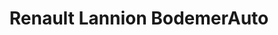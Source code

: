 ---
title: "Renault Lannion BodemerAuto"
url: /lannion/renault-lannion-bodemerauto/
shop: Autowerkstatt
---